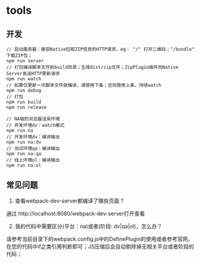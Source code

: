 # tools

## 开发

```
// 启动服务器：接受Native拉取ZIP信息的HTTP请求，eg： "/" 打开二维码；"/bundle" 下载ZIP包；
npm run server
// 打包编译脚本文件到build目录；生成dist/zip文件；ZipPlugin插件向Native Server发送HTTP更新请求
npm run watch
// 如果仅更新一次脚本文件就编译，请使用下条；否则使用上条，持续watch
npm run debug
// 打包
npm run build
npm run release

// NA端的浏览器渲染环境
// 开发环境dv：watch模式
npm run na
// 开发环境dv：编译输出
npm run na:dv
// 测试环境qa：编译输出
npm run na:qa
// 线上环境ol：编译输出
npm run na:ol
```

## 常见问题

1. 查看webpack-dev-server都编译了哪些页面？

通过 http://localhost:8080/webpack-dev-server打开查看

2. 我的代码中需要区分(平台：na)或者(阶段: dv|qa|ol)，怎么办？

请参考当前目录下的webpack.config.js中的DefinePlugin的使用或者参考官网，在您的代码中if之类引用判断即可；JS压缩后会自动剔除掉无相关平台或者阶段的代码；


